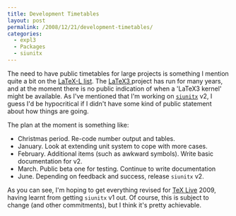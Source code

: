 ```yaml
---
title: Development Timetables
layout: post
permalink: /2008/12/21/development-timetables/
categories:
  - expl3
  - Packages
  - siunitx
---
```

The need to have public timetables for large projects is something I mention quite a bit on the [LaTeX-L list](https://listserv.uni-heidelberg.de/cgi-bin/wa?A0=LATEX-L). The [LaTeX3 ](https://www.latex-project.org/latex3.html)project has run for many years, and at the moment there is no public indication of when a 'LaTeX3 kernel' might be available. As I've mentioned that I'm working on [`siunitx`](https://ctan.org/pkg/siunitx) v2, I guess I'd be hypocritical if I didn't have some kind of public statement about how things are going.

The plan at the moment is something like:

- Christmas period. Re-code number output and tables.
- January. Look at extending unit system to cope with more cases.
- February. Additional items (such as awkward symbols). Write basic documentation for v2.
- March. Public beta one for testing. Continue to write documentation
- June. Depending on feedback and success, release `siunitx` v2.

As you can see, I'm hoping to get everything revised for [TeX Live](https://tug.org/texlive) 2009, having learnt from getting `siunitx` v1 out. Of course, this is subject to change (and other commitments), but I think it's pretty achievable.
